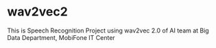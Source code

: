 # wav2vec2
This is Speech Recognition Project using wav2vec 2.0 of AI team at Big Data Department, MobiFone IT Center
